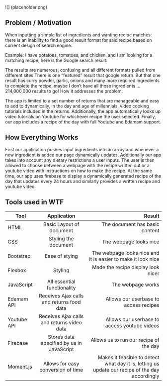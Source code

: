 ![] (placeholder.png)


## Problem / Motivation

When inputting a simple list of ingredients and wanting recipe matches: there is an inability to find a good result format for said recipe based on current design of search engine.

Example: I have potatoes, tomatoes, and chicken, and I am looking for a matching recipe, here is the Google search result:


The results are numerous, confusing and all different formats pulled from different sites
There is one “featured” result that google return. But that one result has curry powder, garlic, onions and many more required ingredients to complete the recipe, maybe I don’t have all those ingredients … 214,000,000 results to go!
How it addresses the problem:

The app is limited to a set number of returns that are manageable and easy to add to dynamically, in the day and age of millennials, video cooking tutorials included in the returns. Additionally, the app automatically looks up video tutorials on Youtube for whichever recipe the user selected. Finally, our app includes a recipe of the day with full Youtube and Edamam support.


## How Everything Works

First our application pushes input ingredients into an array and whenever a new ingredient is added our page dynamically updates. Additionally our app takes into account any dietary restrictions a user inputs. The user is then allowed to choose between a webpage with the recipe written out or a youtube video with instructions on how to make the recipe. At the same time, our app uses firebase to display a dynamically generated recipe of the day that updates every 24 hours and similarly provides a written recipe and youtube video. 



## Tools used in WTF

| Tool          | Application   | Result|
| ------------- |:-------------:| -----:|
| HTML | Basic Layout of document | The document has basic content |
| CSS | Styling the document | The webpage looks nice |
| Bootstrap | Ease of stying | The webpage looks nice and it is easier to make it look nice |
| Flexbox | Styling | Made the recipe display look nicer
| JavaScript |  All essential functionality | The webpage works |
| Edamam API | Receives Ajax calls and returns food data | Allows our userbase to access recipes |
| Youtube API |Receives Ajax calls and returns video data | Allows our userbase to access youtube videos |
| Firebase | Stores data specified by us in JavaScript | Allows us to run our recipe of the day |
| Moment.js | Allows for easy conversion of time | Makes it feasible to detect what day it is, letting us update our recipe of the day accordingly |
